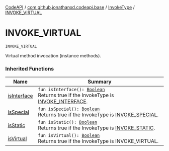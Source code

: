 [CodeAPI](../../index.md) / [com.github.jonathanxd.codeapi.base](../index.md) / [InvokeType](index.md) / [INVOKE_VIRTUAL](.)

# INVOKE_VIRTUAL

`INVOKE_VIRTUAL`

Virtual method invocation (instance methods).

### Inherited Functions

| Name | Summary |
|---|---|
| [isInterface](is-interface.md) | `fun isInterface(): `[`Boolean`](https://kotlinlang.org/api/latest/jvm/stdlib/kotlin/-boolean/index.html)<br>Returns true if the InvokeType is [INVOKE_INTERFACE](-i-n-v-o-k-e_-i-n-t-e-r-f-a-c-e.md). |
| [isSpecial](is-special.md) | `fun isSpecial(): `[`Boolean`](https://kotlinlang.org/api/latest/jvm/stdlib/kotlin/-boolean/index.html)<br>Returns true if the InvokeType is [INVOKE_SPECIAL](-i-n-v-o-k-e_-s-p-e-c-i-a-l.md). |
| [isStatic](is-static.md) | `fun isStatic(): `[`Boolean`](https://kotlinlang.org/api/latest/jvm/stdlib/kotlin/-boolean/index.html)<br>Returns true if the InvokeType is [INVOKE_STATIC](-i-n-v-o-k-e_-s-t-a-t-i-c.md). |
| [isVirtual](is-virtual.md) | `fun isVirtual(): `[`Boolean`](https://kotlinlang.org/api/latest/jvm/stdlib/kotlin/-boolean/index.html)<br>Returns true if the InvokeType is INVOKE_VIRTUAL. |
